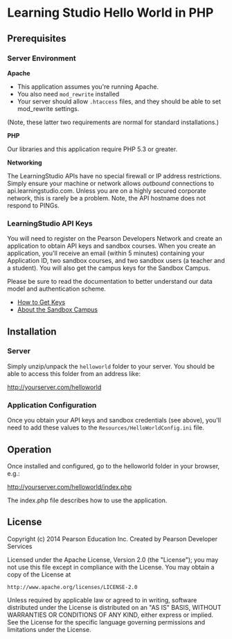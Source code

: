# Learning Studio Hello World in PHP

## Prerequisites

### Server Environment 

**Apache**

* This application assumes you're running Apache. 
* You also need `mod_rewrite` installed
* Your server should allow `.htaccess` files, and they should be able to set mod_rewrite settings. 

(Note, these latter two requirements are normal for standard installations.) 

**PHP**

Our libraries and this application require PHP 5.3 or greater. 

**Networking**

The LearningStudio APIs have no special firewall or IP address restrictions. Simply ensure your machine or network allows *outbound* connections to api.learningstudio.com. Unless you are on a highly secured corporate network, this is rarely be a problem. Note, the API hostname does not respond to PINGs. 


### LearningStudio API Keys

You will need to register on the Pearson Developers Network and create an application to obtain API keys and sandbox courses. When you create an application, you'll receive an email (within 5 minutes) containing your Application ID, two sandbox courses, and two sandbox users (a teacher and a student). You will also get the campus keys for the Sandbox Campus. 

Please be sure to read the documentation to better understand our data model and authentication scheme. 

 * [How to Get Keys](http://pdn.pearson.com/learningstudio/get-a-key)
 * [About the Sandbox Campus](http://pdn.pearson.com/learningstudio/sandbox-campus)


## Installation


### Server 

Simply unzip/unpack the `helloworld` folder to your server. You should be able to access this folder from an address like: 

http://yourserver.com/helloworld


### Application Configuration

Once you obtain your API keys and sandbox credentials (see above), you'll need to add these values to the `Resources/HelloWorldConfig.ini` file. 


## Operation

Once installed and configured, go to the helloworld folder in your browser, e.g.: 

http://yourserver.com/helloworld/index.php

The index.php file describes how to use the application. 


## License

Copyright (c) 2014 Pearson Education Inc.
Created by Pearson Developer Services

Licensed under the Apache License, Version 2.0 (the "License");
you may not use this file except in compliance with the License.
You may obtain a copy of the License at

    http://www.apache.org/licenses/LICENSE-2.0

Unless required by applicable law or agreed to in writing, software
distributed under the License is distributed on an "AS IS" BASIS,
WITHOUT WARRANTIES OR CONDITIONS OF ANY KIND, either express or implied.
See the License for the specific language governing permissions and
limitations under the License.
